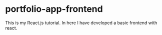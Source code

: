# portfolio-app-frontend
This is my React.js tutorial. In here I have developed a basic frontend with react.
